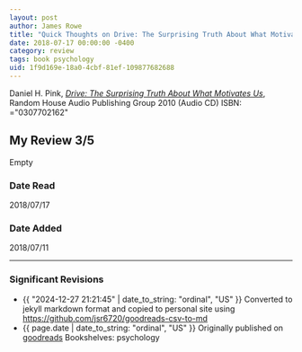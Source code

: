 ```yaml
---
layout: post
author: James Rowe
title: "Quick Thoughts on Drive: The Surprising Truth About What Motivates Us"
date: 2018-07-17 00:00:00 -0400
category: review
tags: book psychology
uid: 1f9d169e-18a0-4cbf-81ef-109877682688
---
```


Daniel H. Pink, *[Drive: The Surprising Truth About What Motivates Us](https://www.goodreads.com/book/show/8105269)*,  Random House Audio Publishing Group 2010 (Audio CD) ISBN: ="0307702162"

## My Review 3/5

Empty

### Date Read
2018/07/17

### Date Added
2018/07/11

---

### Significant Revisions

- {{ "2024-12-27 21:21:45" | date_to_string: "ordinal", "US" }} Converted to jekyll markdown format and copied to personal site using <https://github.com/jsr6720/goodreads-csv-to-md>
- {{ page.date | date_to_string: "ordinal", "US" }} Originally published on [goodreads](https://www.goodreads.com) Bookshelves: psychology